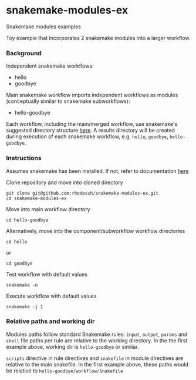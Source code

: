 # snakemake-modules-ex
Snakemake modules examples

Toy example that incorporates 2 snakemake modules into a larger workflow.

### Background

Independent snakemake workflows:
- hello
- goodbye

Main snakemake workflow imports independent workflows as modules (conceptually similar to snakemake subworkflows):
- hello-goodbye

Each workflow, including the main/merged workflow, use snakemake's suggested directory structure [here](https://snakemake.readthedocs.io/en/stable/snakefiles/deployment.html#). A results directory will be created during execution of each snakemake workflow, e.g. `hello`, `goodbye`, `hello-goodbye`.

### Instructions

Assumes snakemake has been installed. If not, refer to documentation [here](https://snakemake.readthedocs.io/en/stable/getting_started/installation.html) 

Clone repository and move into cloned directory
```
git clone git@github.com:rhodesch/snakemake-modules-ex.git
cd snakemake-modules-ex
```

Move into main workflow directory
```
cd hello-goodbye
```

Alternatively, move into the component/subworkflow workflow directories
```
cd hello
```
or
```
cd goodbye
```

Test workflow with default values
```
snakemake -n
```

Execute workflow with default values
```
snakemake -j 1
```


### Relative paths and working dir
Modules paths follow standard Snakemake rules:
`input`, `output`, `params` and `shell` file paths per rule are relative to the working directory. In the the first example above, working dir is `hello-goodbye` or similar.

`scripts` directive in rule directives and `snakefile` in module directives are relative to the main snakefile. In the first example above, these paths would be relative to `hello-goodbye/workflow/Snakefile`


